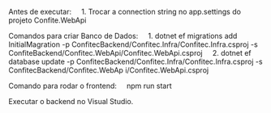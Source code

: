 Antes de executar:
    1. Trocar a connection string no app.settings do projeto Confite.WebApi

Comandos para criar Banco de Dados:
    1. dotnet ef migrations add InitialMagration -p ConfitecBackend/Confitec.Infra/Confitec.Infra.csproj -s ConfiteBackend/Confitec.WebApi/Confitec.WebApi.csproj
    2. dotnet ef database update -p ConfitecBackend/Confitec.Infra/Confitec.Infra.csproj -s ConfitecBackend/Confitec.WebAp i/Confitec.WebApi.csproj

Comando para rodar o frontend:
    npm run start

Executar o backend no Visual Studio.